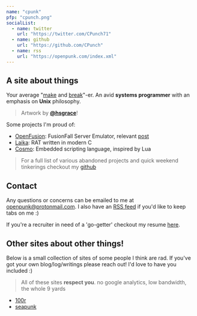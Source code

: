 ```yaml
---
name: "cpunk"
pfp: "cpunch.png"
socialList:
  - name: twitter
    url: "https://twitter.com/CPunch71"
  - name: github
    url: "https://github.com/CPunch"
  - name: rss
    url: "https://openpunk.com/index.xml"
---
```


## A site about things

Your average "[make](https://github.com/CPunch) and [break](/tags/reverse-engineering)"-er. An avid **systems programmer** with an emphasis on **Unix** philosophy.
> Artwork by [**@hsgrace**](https://hsgrace.tumblr.com)!

Some projects I'm proud of:
- [OpenFusion](https://github.com/OpenFusionProject/OpenFusion): FusionFall Server Emulator, relevant [post](/pages/fusionfall-openfusion)
- [Laika](https://github.com/CPunch/Laika): RAT written in modern C
- [Cosmo](https://github.com/CPunch/Cosmo): Embedded scripting language, inspired by Lua
> For a full list of various abandoned projects and quick weekend tinkerings checkout my [github](https://github.com/CPunch?tab=repositories)

## Contact

Any questions or concerns can be emailed to me at [openpunk@protonmail.com](mailto:openpunk@protonmail.com). I also have an [RSS feed](https://openpunk.com/index.xml) if you'd like to keep tabs on me :)

If you're a recruiter in need of a 'go-getter' checkout my resume [here](https://github.com/CPunch/resume/releases/latest).

## Other sites about other things!

Below is a small collection of sites of some people I think are rad. If you've got your own blog/log/writings please reach out! I'd love to have you included :)
> All of these sites **respect you**. no google analytics, low bandwidth, the whole 9 yards

- [100r](https://100r.co)
- [seapunk](https://seapunk.xyz)

<!-- <div class="web-list">
    {{< weblink "seapunk" "https://seapunk.xyz" "https://seapunk.xyz/img/cpnk.gif" >}}
</div> -->